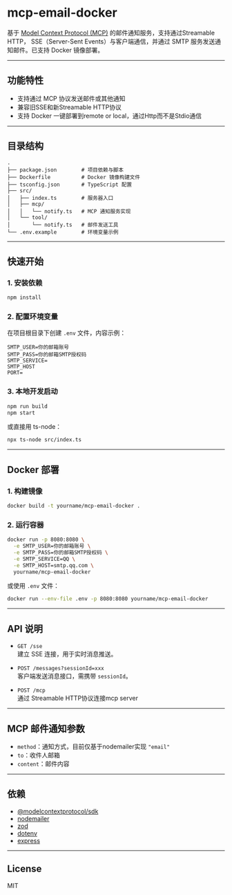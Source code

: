 # mcp-email-docker

基于 [Model Context Protocol (MCP)](https://github.com/modelcontext/modelcontextprotocol) 的邮件通知服务，支持通过Streamable HTTP， SSE（Server-Sent Events）与客户端通信，并通过 SMTP 服务发送通知邮件。已支持 Docker 镜像部署。

---

## 功能特性

- 支持通过 MCP 协议发送邮件或其他通知
- 兼容旧SSE和新Streamable HTTP协议
- 支持 Docker 一键部署到remote or local，通过Http而不是Stdio通信

---

## 目录结构

```
.
├── package.json        # 项目依赖与脚本
├── Dockerfile          # Docker 镜像构建文件
├── tsconfig.json       # TypeScript 配置
├── src/
│   ├── index.ts        # 服务器入口
│   ├── mcp/
│   │   └── notify.ts   # MCP 通知服务实现
│   └── tool/
│       └── notify.ts   # 邮件发送工具
└── .env.example        # 环境变量示例
```

---

## 快速开始

### 1. 安装依赖

```sh
npm install
```

### 2. 配置环境变量

在项目根目录下创建 `.env` 文件，内容示例：

```
SMTP_USER=你的邮箱账号
SMTP_PASS=你的邮箱SMTP授权码
SMTP_SERVICE=
SMTP_HOST
PORT=
```

### 3. 本地开发启动

```sh
npm run build
npm start
```

或直接用 ts-node：

```sh
npx ts-node src/index.ts
```

---

## Docker 部署

### 1. 构建镜像

```sh
docker build -t yourname/mcp-email-docker .
```

### 2. 运行容器

```sh
docker run -p 8080:8080 \
  -e SMTP_USER=你的邮箱账号 \
  -e SMTP_PASS=你的邮箱SMTP授权码 \
  -e SMTP_SERVICE=QQ \
  -e SMTP_HOST=smtp.qq.com \
  yourname/mcp-email-docker
```

或使用 `.env` 文件：

```sh
docker run --env-file .env -p 8080:8080 yourname/mcp-email-docker
```

---
## API 说明

- `GET /sse`  
  建立 SSE 连接，用于实时消息推送。

- `POST /messages?sessionId=xxx`  
  客户端发送消息接口，需携带 `sessionId`。

- `POST /mcp`  
  通过 Streamable HTTP协议连接mcp server

---

## MCP 邮件通知参数

- `method`：通知方式，目前仅基于nodemailer实现 `"email"`
- `to`：收件人邮箱
- `content`：邮件内容

---

## 依赖

- [@modelcontextprotocol/sdk](https://www.npmjs.com/package/@modelcontextprotocol/sdk)
- [nodemailer](https://nodemailer.com/about/)
- [zod](https://zod.dev/)
- [dotenv](https://github.com/motdotla/dotenv)
- [express](https://expressjs.com/)

---

## License

MIT
